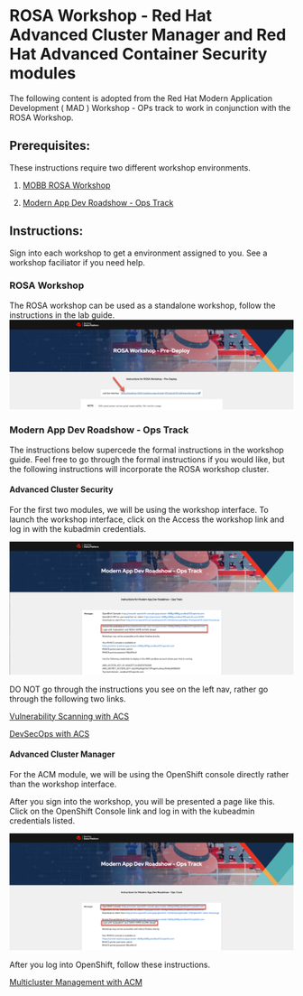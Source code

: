 # ROSA Workshop - Red Hat Advanced Cluster Manager and Red Hat Advanced Container Security modules

The following content is adopted from the Red Hat Modern Application Development ( MAD ) Workshop - OPs track to work in conjunction with the ROSA Workshop.

## Prerequisites:

These instructions require two different workshop environments.  

1. [MOBB ROSA Workshop](https://demo.redhat.com/catalog?item=babylon-catalog-prod/sandboxes-gpte.rosa-wksp-predeploy.prod&utm_source=webapp&utm_medium=share-link)

2. [Modern App Dev Roadshow - Ops Track](https://demo.redhat.com/catalog?item=babylon-catalog-prod/sandboxes-gpte.ocp4-acm-acs-ops-wksp.prod&utm_source=webapp&utm_medium=share-link)

## Instructions:

Sign into each workshop to get a environment assigned to you.  See a workshop faciliator if you need help.

### ROSA Workshop
The ROSA workshop can be used as a standalone workshop, follow the instructions in the lab guide.
![ROSA Workshop](images/main/launch-rosa-workshop.png)

### Modern App Dev Roadshow - Ops Track

The instructions below supercede the formal instructions in the workshop guide.  Feel free to go through the formal instructions if you would like, but the following instructions will incorporate the ROSA workshop cluster.


#### Advanced Cluster Security

For the first two modules, we will be using the workshop interface.  To launch the workshop interface, click on the Access the workshop link and log in with the kubadmin credentials.

![ROSA Workshop](images/main/launch-mad-acs-credentials.png)

DO NOT go through the instructions you see on the left nav, rather go through the following two links.

[Vulnerability Scanning with ACS](acs-vulnerability-412.adoc)

[DevSecOps with ACS](acs-devsecops-412.adoc)

#### Advanced Cluster Manager

For the ACM module, we will be using the OpenShift console directly rather than the workshop interface.

After you sign into the workshop, you will be presented a page like this.   Click on the OpenShift Console link and log in with the kubeadmin credentials listed.

![ROSA Workshop](images/main/launch-mad-credentials.png)

After you log into OpenShift, follow these instructions.

[Multicluster Management with ACM](acm-multicluster-412.adoc)






